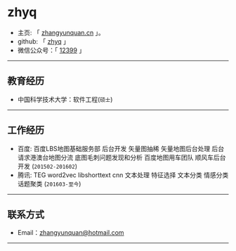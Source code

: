 # zhyq

 - 主页: 「 [zhangyunquan.cn](http://zhangyunquan.cn) 」。
 - github: 「 [zhyq](https://www.github.com/zhyq) 」
 - 微信公众号：「 [12399](http://mp.weixin.qq.com/mp/profile_ext?action=home&__biz=MzU2MTEzODg4Ng==&scene=110#wechat_redirect ) 」

---

## 教育经历

 - 中国科学技术大学：软件工程(``` 硕士 ```)

---

## 工作经历
 
 - 百度:  百度LBS地图基础服务部  后台开发 矢量图抽稀 矢量地图后台处理 后台请求港澳台地图分流 底图毛刺问题发现和分析 百度地图用车团队 顺风车后台开发 (``` 201502-201602 ```)
 - 腾讯: TEG  word2vec libshorttext cnn 文本处理 特征选择 文本分类 情感分类 话题聚类 (``` 201603-至今 ```)

---


## 联系方式

- Email：zhangyunquan@hotmail.com 

---


